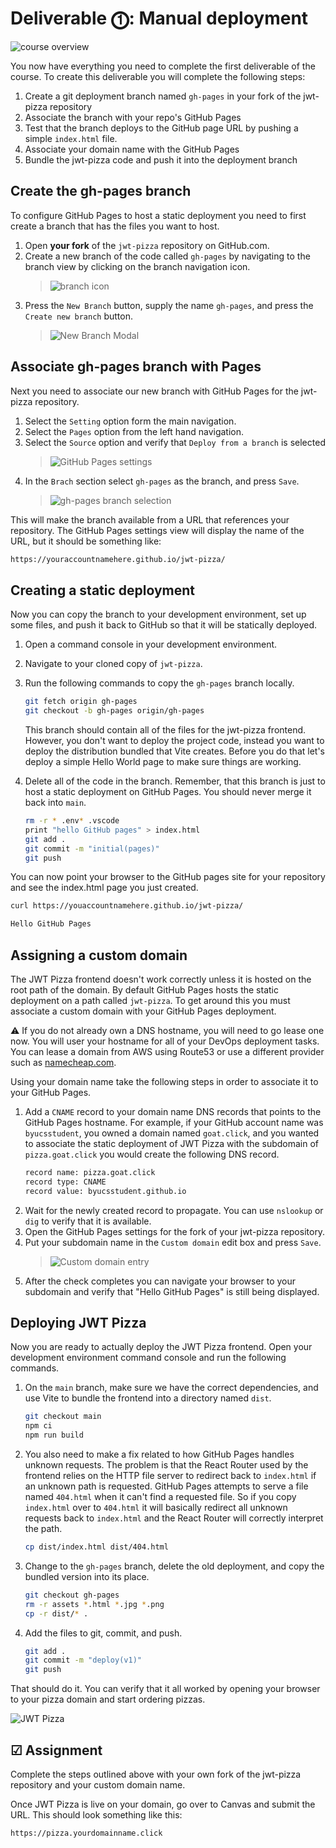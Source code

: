 # Deliverable ⓵: Manual deployment

![course overview](../courseOverview.png)

You now have everything you need to complete the first deliverable of the course. To create this deliverable you will complete the following steps:

1.  Create a git deployment branch named `gh-pages` in your fork of the jwt-pizza repository
1.  Associate the branch with your repo's GitHub Pages
1.  Test that the branch deploys to the GitHub page URL by pushing a simple `index.html` file.
1.  Associate your domain name with the GitHub Pages
1.  Bundle the jwt-pizza code and push it into the deployment branch

## Create the gh-pages branch

To configure GitHub Pages to host a static deployment you need to first create a branch that has the files you want to host.

1. Open **your fork** of the `jwt-pizza` repository on GitHub.com.
1. Create a new branch of the code called `gh-pages` by navigating to the branch view by clicking on the branch navigation icon.
   > ![branch icon](branchNavigationIcon.png)
1. Press the `New Branch` button, supply the name `gh-pages`, and press the `Create new branch` button.
   > ![New Branch Modal](newBranchModal.png)

## Associate gh-pages branch with Pages

Next you need to associate our new branch with GitHub Pages for the jwt-pizza repository.

1. Select the `Setting` option form the main navigation.
1. Select the `Pages` option from the left hand navigation.
1. Select the `Source` option and verify that `Deploy from a branch` is selected
   > ![GitHub Pages settings](gitHubPagesSettings.png)
1. In the `Brach` section select `gh-pages` as the branch, and press `Save`.
   > ![gh-pages branch selection](ghPagesBranchSelection.png)

This will make the branch available from a URL that references your repository. The GitHub Pages settings view will display the name of the URL, but it should be something like:

```txt
https://youraccountnamehere.github.io/jwt-pizza/
```

## Creating a static deployment

Now you can copy the branch to your development environment, set up some files, and push it back to GitHub so that it will be statically deployed.

1. Open a command console in your development environment.
1. Navigate to your cloned copy of `jwt-pizza`.
1. Run the following commands to copy the `gh-pages` branch locally.

   ```sh
   git fetch origin gh-pages
   git checkout -b gh-pages origin/gh-pages
   ```

   This branch should contain all of the files for the jwt-pizza frontend. However, you don't want to deploy the project code, instead you want to deploy the distribution bundled that Vite creates. Before you do that let's deploy a simple Hello World page to make sure things are working.

1. Delete all of the code in the branch. Remember, that this branch is just to host a static deployment on GitHub Pages. You should never merge it back into `main`.
   ```sh
   rm -r * .env* .vscode
   print "hello GitHub pages" > index.html
   git add .
   git commit -m "initial(pages)"
   git push
   ```

You can now point your browser to the GitHub pages site for your repository and see the index.html page you just created.

```sh
curl https://youaccountnamehere.github.io/jwt-pizza/

Hello GitHub Pages
```

## Assigning a custom domain

The JWT Pizza frontend doesn't work correctly unless it is hosted on the root path of the domain. By default GitHub Pages hosts the static deployment on a path called `jwt-pizza`. To get around this you must associate a custom domain with your GitHub Pages deployment.

⚠️ If you do not already own a DNS hostname, you will need to go lease one now. You will user your hostname for all of your DevOps deployment tasks. You can lease a domain from AWS using Route53 or use a different provider such as [namecheap.com](namecheap.com).

Using your domain name take the following steps in order to associate it to your GitHub Pages.

1. Add a `CNAME` record to your domain name DNS records that points to the GitHub Pages hostname. For example, if your GitHub account name was `byucsstudent`, you owned a domain named `goat.click`, and you wanted to associate the static deployment of JWT Pizza with the subdomain of `pizza.goat.click` you would create the following DNS record.
   ```txt
   record name: pizza.goat.click
   record type: CNAME
   record value: byucsstudent.github.io
   ```
1. Wait for the newly created record to propagate. You can use `nslookup` or `dig` to verify that it is available.
1. Open the GitHub Pages settings for the fork of your jwt-pizza repository.
1. Put your subdomain name in the `Custom domain` edit box and press `Save`.
   > ![Custom domain entry](customDomain.png)
1. After the check completes you can navigate your browser to your subdomain and verify that "Hello GitHub Pages" is still being displayed.

## Deploying JWT Pizza

Now you are ready to actually deploy the JWT Pizza frontend. Open your development environment command console and run the following commands.

1. On the `main` branch, make sure we have the correct dependencies, and use Vite to bundle the frontend into a directory named `dist`.
   ```sh
   git checkout main
   npm ci
   npm run build
   ```
1. You also need to make a fix related to how GitHub Pages handles unknown requests. The problem is that the React Router used by the frontend relies on the HTTP file server to redirect back to `index.html` if an unknown path is requested. GitHub Pages attempts to serve a file named `404.html` when it can't find a requested file. So if you copy `index.html` over to `404.html` it will basically redirect all unknown requests back to `index.html` and the React Router will correctly interpret the path.
   ```sh
   cp dist/index.html dist/404.html
   ```
1. Change to the `gh-pages` branch, delete the old deployment, and copy the bundled version into its place.
   ```sh
   git checkout gh-pages
   rm -r assets *.html *.jpg *.png
   cp -r dist/* .
   ```
1. Add the files to git, commit, and push.
   ```sh
   git add .
   git commit -m "deploy(v1)"
   git push
   ```

That should do it. You can verify that it all worked by opening your browser to your pizza domain and start ordering pizzas.

![JWT Pizza](../jwtPizzaClient/jwtPizzaPhone.png)

## ☑ Assignment

Complete the steps outlined above with your own fork of the jwt-pizza repository and your custom domain name.

Once JWT Pizza is live on your domain, go over to Canvas and submit the URL. This should look something like this:

```txt
https://pizza.yourdomainname.click
```
